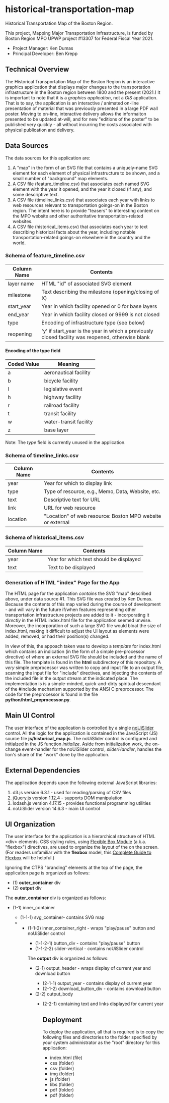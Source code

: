 # historical-transportation-map
Historical Transportation Map of the Boston Region.

This project, Mapping Major Transportation Infrastructure, is funded by Boston Region MPO UPWP project #13307 for Federal Fiscal Year 2021.

* Project Manager: Ken Dumas
* Principal Developer: Ben Krepp

## Technical Overview
The Historical Transportation Map of the Boston Region is an interactive graphics application that displays
major changes to the transportation infrastructure in the Boston region between 1800 and the present (2021.)
It is important to note that it is a _graphics application_, not a _GIS_ application. 
That is to say, the application is an interactive / animated on-line presentation of material that was
previously presented in a large PDF wall poster. 
Moving to on-line, interactive delivery allows the informaiton presented to be updated at-will, 
and for new "editions of the poster" to be published very quickly - all without incurring the costs
associated with physical publication and delivery.

## Data Sources
The data sources for this application are:
1. A "map" in the form of an SVG file that contains a uniquely-name SVG element for each element of physical infrastructure to be shown,
and a small number of "background" map elements.
2. A CSV file (feature_timeline.csv) that associates each named SVG element with the year it opened, and the year it closed (if any), 
and some descriptive text.
3. A CSV file (timeline_links.csv) that associates each year with links to web resources relevant to transportation goings-on in the Boston region.
The intent here is to provide "teasers" to interesting content on the MPO website and other authoritative transportation-related websites.
4. A CSV file (historical_items.csv) that associates each year to text describing historical facts about the year, including notable transportation-related
goings-on elsewhere in the country and the world.

### Schema of feature_timeline.csv
| Column Name     | Contents |
| --------------- | -------- |
| layer name | HTML "id" of associated SVG element |
| milestone | Text describing the milestone (opening/closing of X) |
| start_year | Year in which facility opened or 0 for base layers |
| end_year | Year in which facility closed or 9999 is not closed |
| type | Encoding of infrastructure type (see below) |
| reopening | 'y' if start_year is the year in which a previously closed facility was reopened, otherwise blank |

#### Encoding of the __type__ field
| Coded Value     | Meaning |
| --------------- | -------- |
| a  | aeronautical facility |
| b  | bicycle facility |
| l  | legislative event | 
| h  | highway facility |
| r  | railroad facility |
| t  | transit facility |
| w  | water-transit facility |
| z  | base layer |

Note: The _type_ field is currently unused in the application.

### Schema of timeline_links.csv
| Column Name     | Contents |
| --------------- | -------- |
| year | Year for which to display link |
| type | Type of resource, e.g., Memo, Data, Website, etc. |
| text | Descriptive text for URL |
| link | URL for web resource |
| location | "Location" of web resource: Boston MPO website or external |

### Schema of historical_items.csv
| Column Name     | Contents |
| --------------- | -------- |
| year | Year for which text should be displayed |
| text | Text to be displayed |

### Generation of HTML "index" Page for the App
The HTML page for the application _contains_ the SVG "map" described above,
under data source #1. This SVG file was created by Ken Dumas. Because the
contents of this map varied during the course of development - and will vary
in the future if/when features representing other transportation infrastructure
projects are added to it - incorporating it _directly_ in the HTML index.html 
file for the application seemed unwise. Moreover, the incorporation of such
a large SVG file would bloat the size of index.html, making it difficult to
adjust the UI layout as elements were added, removed, or had their position(s) 
changed.

In view of this, the appoach taken was to develop a _template_ for index.html which
contains an indication (in the form of a simple pre-processor directive) of where
an external SVG file should be included and the name of this file. 
The template is found in the __html__ subdirectory of this repository.
A _very_ simple preprocessor was written to copy and input file to an output file,
scanning the input file for "include" directives, and injecting the contents of the
included file in the output stream at the indicated place. The implementation is 
is a simple-minded, quick-and-dirty spiritual descendant of the #include 
mechanism supported by the ANSI C preprocessor. 
The code for the preprocessor is found in the file __python/html_preprocessor.py__.

## Main UI Control
The user interface of the application is controlled by a single [noUiSlider](https://refreshless.com/nouislider/) control.
All the logic for the application is contained in the JavaScript (JS) source file __js/historical_map.js__.
The noUiSlider control is configured and initialzed in the JS function _initialize_.
Aside from initialization work, the on-change event-handler for the noUiSlider control, _sliderHandler_, 
handles the lion's share of the "work" done by the application.

## External Dependencies
The application depends upon the following external JavaScript libraries:
1. d3.js version 6.3.1 - used for reading/parsing of CSV files
2. jQuery.js version 1.12.4 - supports DOM manipulation
3. lodash.js version 4.17.15 - provides functional programming utilities
4. noUiSlider version 14.6.3 - main UI control

## UI Organization
The user interface for the application is a hierarchical structure of HTML \<div\> elements.
CSS styling rules, using [Flexible Box Module](https://developer.mozilla.org/en-US/docs/Web/CSS/CSS_Flexible_Box_Layout/Basic_Concepts_of_Flexbox) 
(a.k.a. "flexbox") directives, are used to organize the layout of the <divs> on the screen.
(For readers unfamiliar with the __flexbox__ model, this [Complete Guide to Flexbox](https://css-tricks.com/snippets/css/a-guide-to-flexbox/)
will be helpful.)

Ignoring the CTPS "branding" elements at the top of the page, the application page is organized as follows:
* (1) __outer_container__ div
* (2) __output__ div

The __outer_container__ div is organized as follows:
<ul>
<li> (1-1) inner_container </li>
	<ul>
		<li> (1-1-1) svg_container- contains SVG map </li>
		<li>
			<ul>
				<li> (1-1-2) inner_container_right - wraps "play/pause" button and noUiSlider control </li>
					<ul>
						<li>(1-1-2-1) button_div - contains "play/pause" button  </li>
						<li>(1-1-2-2) slider-vertical - contains noUiSlider control </li>
					</ul>
				</li>
			</ul>
		</li>
	<ul>

The __output__ div is organized as follows:
<ul>
	<li> (2-1) output_header - wraps display of current year and download button </li>
		<ul>
			<li> (2-1-1) output_year  - contains display of current year </li>
			<li>(2-1-2) download_button_div - contains download button</li>
		</ul>
	<li> (2-2) output_body </li>
		<ul>
			<li> (2-2-1) <table> containing text and links displayed for current year </li>
		</ul>

## Deployment
To deploy the application, all that is required is to copy the following files and directories to the
folder specified by your system administrator as the "root" directory for this application:
* index.html (file)
* css (folder)
* csv (folder)
* img (folder)
* js (folder)
* libs (folder)
* pdf (folder)
* pdf (folder)
